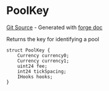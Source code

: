 # PoolKey
[Git Source](https://github.com/uniswap/v4-core/blob/d4185626c68e29de37023e453623d44cb9c12b51/src/types/PoolKey.sol) - Generated with [forge doc](https://book.getfoundry.sh/reference/forge/forge-doc)

Returns the key for identifying a pool


```solidity
struct PoolKey {
    Currency currency0;
    Currency currency1;
    uint24 fee;
    int24 tickSpacing;
    IHooks hooks;
}
```

